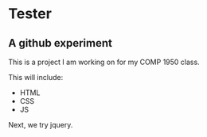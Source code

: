 # Tester
## A github experiment

This is a project I am working on for my COMP 1950 class. 

This will include:

* HTML
* CSS
* JS



Next, we try jquery.
